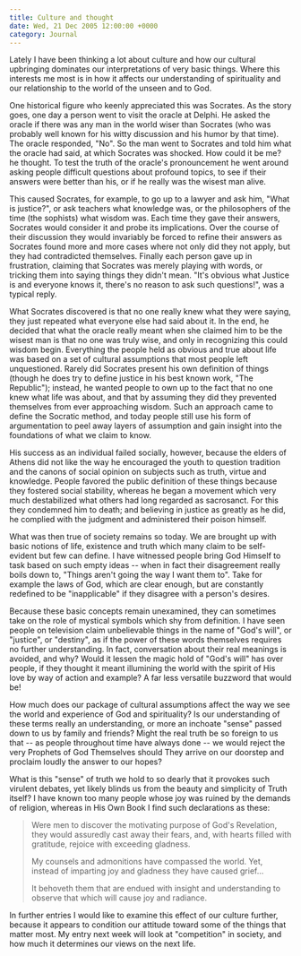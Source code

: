 ```yaml
---
title: Culture and thought
date: Wed, 21 Dec 2005 12:00:00 +0000
category: Journal
---
```


Lately I have been thinking a lot about culture and how our cultural
upbringing dominates our interpretations of very basic things.  Where
this interests me most is in how it affects our understanding of
spirituality and our relationship to the world of the unseen and to God.

One historical figure who keenly appreciated this was Socrates.  As the
story goes, one day a person went to visit the oracle at Delphi.  He
asked the oracle if there was any man in the world wiser than Socrates
(who was probably well known for his witty discussion and his humor by
that time).  The oracle responded, "No".  So the man went to Socrates
and told him what the oracle had said, at which Socrates was shocked.
How could it be me? he thought.  To test the truth of the oracle's
pronouncement he went around asking people difficult questions about
profound topics, to see if their answers were better than his, or if he
really was the wisest man alive.

This caused Socrates, for example, to go up to a lawyer and ask him,
"What is justice?", or ask teachers what knowledge was, or the
philosophers of the time (the sophists) what wisdom was.  Each time they
gave their answers, Socrates would consider it and probe its
implications.  Over the course of their discussion they would invariably
be forced to refine their answers as Socrates found more and more cases
where not only did they not apply, but they had contradicted themselves.
Finally each person gave up in frustration, claiming that Socrates was
merely playing with words, or tricking them into saying things they
didn't mean.  "It's obvious what Justice is and everyone knows it,
there's no reason to ask such questions!", was a typical reply.

What Socrates discovered is that no one really knew what they were
saying, they just repeated what everyone else had said about it.  In the
end, he decided that what the oracle really meant when she claimed him
to be the wisest man is that no one was truly wise, and only in
recognizing this could wisdom begin.  Everything the people held as
obvious and true about life was based on a set of cultural assumptions
that most people left unquestioned.  Rarely did Socrates present his own
definition of things (though he does try to define justice in his best
known work, "The Republic"); instead, he wanted people to own up to the
fact that no one knew what life was about, and that by assuming they did
they prevented themselves from ever approaching wisdom.  Such an
approach came to define the Socratic method, and today people still use
his form of argumentation to peel away layers of assumption and gain
insight into the foundations of what we claim to know.

His success as an individual failed socially, however, because the
elders of Athens did not like the way he encouraged the youth to
question tradition and the canons of social opinion on subjects such as
truth, virtue and knowledge.  People favored the public definition of
these things because they fostered social stability, whereas he began a
movement which very much destabilized what others had long regarded as
sacrosanct.  For this they condemned him to death; and believing in
justice as greatly as he did, he complied with the judgment and
administered their poison himself.

What was then true of society remains so today.  We are brought up with
basic notions of life, existence and truth which many claim to be
self-evident but few can define.  I have witnessed people bring God
Himself to task based on such empty ideas -- when in fact their
disagreement really boils down to, "Things aren't going the way I want
them to".  Take for example the laws of God, which are clear enough, but
are constantly redefined to be "inapplicable" if they disagree with a
person's desires.

Because these basic concepts remain unexamined, they can sometimes take
on the role of mystical symbols which shy from definition.  I have seen
people on television claim unbelievable things in the name of "God's
will", or "justice", or "destiny", as if the power of these words
themselves requires no further understanding.  In fact, conversation
about their real meanings is avoided, and why?  Would it lessen the
magic hold of "God's will" has over people, if they thought it meant
illumining the world with the spirit of His love by way of action and
example?  A far less versatile buzzword that would be!

How much does our package of cultural assumptions affect the way we see
the world and experience of God and spirituality?  Is our understanding
of these terms really an understanding, or more an inchoate "sense"
passed down to us by family and friends?  Might the real truth be so
foreign to us that -- as people throughout time have always done -- we
would reject the very Prophets of God Themselves should They arrive on
our doorstep and proclaim loudly the answer to our hopes?

What is this "sense" of truth we hold to so dearly that it provokes such
virulent debates, yet likely blinds us from the beauty and simplicity of
Truth itself?  I have known too many people whose joy was ruined by the
demands of religion, whereas in His Own Book I find such declarations as
these:

> Were men to discover the motivating purpose of God's Revelation, they
> would assuredly cast away their fears, and, with hearts filled with
> gratitude, rejoice with exceeding gladness.
> 
> My counsels and admonitions have compassed the world.  Yet, instead of
> imparting joy and gladness they have caused grief...
> 
> It behoveth them that are endued with insight and understanding to
> observe that which will cause joy and radiance.

In further entries I would like to examine this effect of our culture
further, because it appears to condition our attitude toward some of the
things that matter most.  My entry next week will look at "competition"
in society, and how much it determines our views on the next life.


